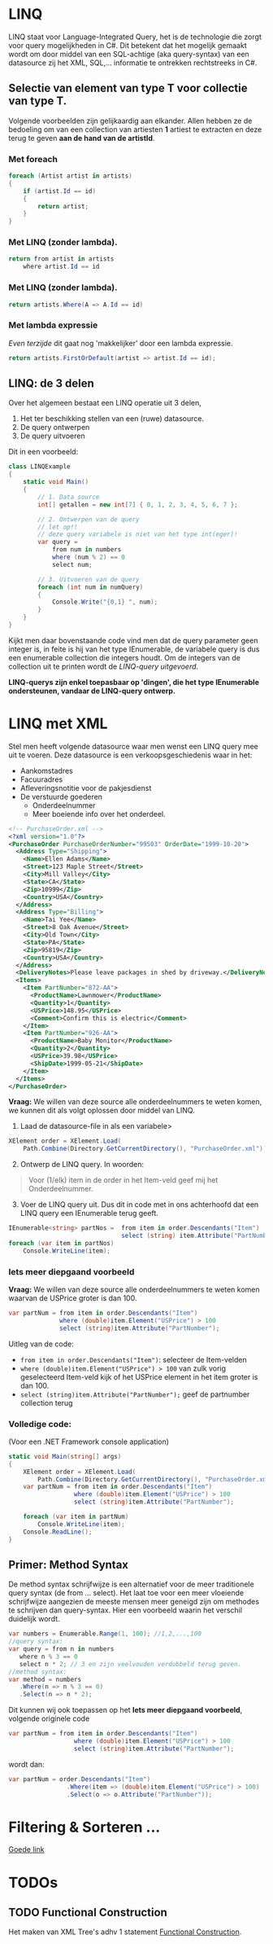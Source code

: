 # LINQ
LINQ staat voor Language-Integrated Query, het is de technologie die zorgt voor query mogelijkheden in C#. Dit betekent dat het mogelijk gemaakt wordt om door middel van een SQL-achtige (aka query-syntax) van een datasource zij het XML, SQL,... informatie te ontrekken rechtstreeks in C#.
## Selectie van element van type T voor collectie van type T.
Volgende voorbeelden zijn gelijkaardig aan elkander. Allen hebben ze de bedoeling om van een collection van artiesten **1** artiest te extracten en deze terug te geven **aan de hand van de artistId**.

### Met foreach
```C#
foreach (Artist artist in artists)
{
	if (artist.Id == id)
	{
		return artist;
	}
}
```
### Met LINQ (zonder lambda).
```C#
return from artist in artists 
    where artist.Id == id
```
### Met LINQ (zonder lambda).
```C#
return artists.Where(A => A.Id == id)
```
### Met lambda expressie
*Even terzijde* dit gaat nog 'makkelijker' door een lambda expressie.
```C#
return artists.FirstOrDefault(artist => artist.Id == id);
```

## LINQ: de 3 delen
Over het algemeen bestaat een LINQ operatie uit 3 delen,
1) Het ter beschikking stellen van een (ruwe) datasource.
2) De query ontwerpen
3) De query uitvoeren

Dit in een voorbeeld:
```C#
class LINQExample
{        
    static void Main()
    {
        // 1. Data source
        int[] getallen = new int[7] { 0, 1, 2, 3, 4, 5, 6, 7 };

        // 2. Ontwerpen van de query
        // let op!!
        // deze query variabele is niet van het type int(eger)!
        var query =
            from num in numbers
            where (num % 2) == 0
            select num;

        // 3. Uitvoeren van de query
        foreach (int num in numQuery)
        {
            Console.Write("{0,1} ", num);
        }
    }
}
```
Kijkt men daar bovenstaande code vind men dat de query parameter geen integer is, in feite is hij van het type IEnumerable<int>, de variabele query is dus een enumerable collection die integers houdt. Om de integers van de collection uit te printen wordt de *LINQ-query uitgevoerd*.

**LINQ-querys zijn enkel toepasbaar op 'dingen', die het type IEnumerable ondersteunen, vandaar de LINQ-query ontwerp.**

# LINQ met XML
Stel men heeft volgende datasource waar men wenst een LINQ query mee uit te voeren. Deze datasource is een verkoopsgeschiedenis waar in het:
- Aankomstadres
- Facuuradres
- Afleveringsnotitie voor de pakjesdienst
- De verstuurde goederen
    - Onderdeelnummer
    - Meer boeiende info over het onderdeel.
```XML
<!-- PurchaseOrder.xml -->
<?xml version="1.0"?>  
<PurchaseOrder PurchaseOrderNumber="99503" OrderDate="1999-10-20">  
  <Address Type="Shipping">  
    <Name>Ellen Adams</Name>  
    <Street>123 Maple Street</Street>  
    <City>Mill Valley</City>  
    <State>CA</State>  
    <Zip>10999</Zip>  
    <Country>USA</Country>  
  </Address>  
  <Address Type="Billing">  
    <Name>Tai Yee</Name>  
    <Street>8 Oak Avenue</Street>  
    <City>Old Town</City>  
    <State>PA</State>  
    <Zip>95819</Zip>  
    <Country>USA</Country>  
  </Address>  
  <DeliveryNotes>Please leave packages in shed by driveway.</DeliveryNotes>  
  <Items>  
    <Item PartNumber="872-AA">  
      <ProductName>Lawnmower</ProductName>  
      <Quantity>1</Quantity>  
      <USPrice>148.95</USPrice>  
      <Comment>Confirm this is electric</Comment>  
    </Item>  
    <Item PartNumber="926-AA">  
      <ProductName>Baby Monitor</ProductName>  
      <Quantity>2</Quantity>  
      <USPrice>39.98</USPrice>  
      <ShipDate>1999-05-21</ShipDate>  
    </Item>  
  </Items>  
</PurchaseOrder>
```
**Vraag:** We willen van deze source alle onderdeelnummers te weten komen, we kunnen dit als volgt oplossen door middel van LINQ.
1) Laad de datasource-file in als een variabele>
```C#
XElement order = XElement.Load(
    Path.Combine(Directory.GetCurrentDirectory(), "PurchaseOrder.xml"));
```
2) Ontwerp de LINQ query.
In woorden:
>   Voor (1/elk) item in de order in het Item-veld geef mij het Onderdeelnummer.
3) Voer de LINQ query uit.
Dus dit in code met in ons achterhoofd dat een LINQ query een IEnumerable<T> terug geeft.
```C#
IEnumerable<string> partNos =  from item in order.Descendants("Item")
                               select (string) item.Attribute("PartNumber");
foreach (var item in partNos)
    Console.WriteLine(item);
```

### Iets meer diepgaand voorbeeld
**Vraag:** We willen van deze source alle onderdeelnummers te weten komen waarvan de USPrice groter is dan 100.
```C#
var partNum = from item in order.Descendants("Item")
              where (double)item.Element("USPrice") > 100
              select (string)item.Attribute("PartNumber");
```
Uitleg van de code:
- `from item in order.Descendants("Item")`: selecteer de Item-velden
- `where (double)item.Element("USPrice") > 100` van zulk vorig geselecteerd Item-veld kijk of het USPrice element in het item groter is dan 100.
- `select (string)item.Attribute("PartNumber");` geef de partnumber collection terug

### Volledige code:
(Voor een .NET Framework console application)
```C#
static void Main(string[] args)
{
    XElement order = XElement.Load(
        Path.Combine(Directory.GetCurrentDirectory(), "PurchaseOrder.xml"));
    var partNum = from item in order.Descendants("Item")
                  where (double)item.Element("USPrice") > 100
                  select (string)item.Attribute("PartNumber");

    foreach (var item in partNum)
        Console.WriteLine(item);
    Console.ReadLine();
}
```
## Primer: Method Syntax
De method syntax schrijfwijze is een alternatief voor de meer traditionele query syntax (de from ... select). Het laat toe voor een meer vloeiende schrijfwijze aangezien de meeste mensen meer geneigd zijn om methodes te schrijven dan query-syntax. Hier een voorbeeld waarin het verschil duidelijk wordt.
 ```C#
var numbers = Enumerable.Range(1, 100); //1,2,...,100
//query syntax:
var query = from n in numbers
    where n % 3 == 0
    select n * 2; // 3 en zijn veelvouden verdubbeld terug geven.
//method syntax:
var method = numbers
    .Where(n => n % 3 == 0)
    .Select(n => n * 2);
```

Dit kunnen wij ook toepassen op het **Iets meer diepgaand voorbeeld**, volgende originele code 
```C#
var partNum = from item in order.Descendants("Item")
                  where (double)item.Element("USPrice") > 100
                  select (string)item.Attribute("PartNumber");
```
wordt dan:
```C#
var partNum = order.Descendants("Item")
                .Where(item => (double)item.Element("USPrice") > 100)
                .Select(o => o.Attribute("PartNumber"));
```

# Filtering & Sorteren ...
[Goede link](https://docs.microsoft.com/en-us/dotnet/csharp/programming-guide/concepts/linq/basic-linq-query-operations)
# TODOs
## TODO Functional Construction
Het maken van XML Tree's adhv 1 statement [Functional Construction](https://docs.microsoft.com/en-us/dotnet/csharp/programming-guide/concepts/linq/functional-construction-linq-to-xml).